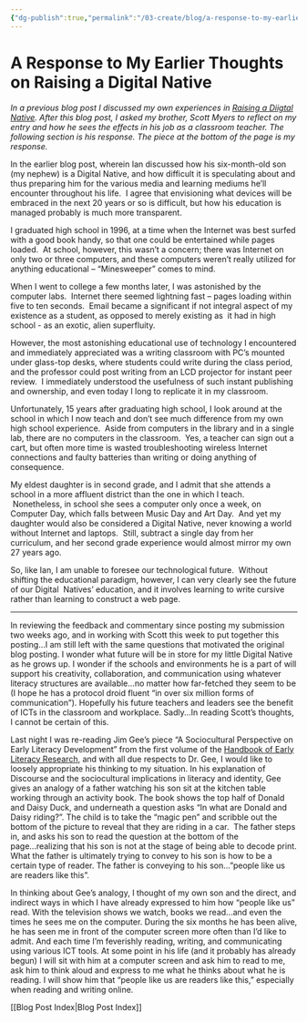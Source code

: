 ```yaml
---
{"dg-publish":true,"permalink":"/03-create/blog/a-response-to-my-earlier-thoughts-on-raising-a-digital-native/","title":"A Response to My Earlier Thoughts on Raising a Digital Native","tags":["identity","technology","blog-post"]}
---
```


# A Response to My Earlier Thoughts on Raising a Digital Native

_In a previous blog post I discussed my own experiences in [Raising a Diigtal Native](http://wiobyrne.com/raising-a-digital-native/). After this blog post, I asked my brother, Scott Myers to reflect on my entry and how he sees the effects in his job as a classroom teacher. The following section is his response. The piece at the bottom of the page is my response._

In the earlier blog post, wherein Ian discussed how his six-month-old son (my nephew) is a Digital Native, and how difficult it is speculating about and thus preparing him for the various media and learning mediums he’ll encounter throughout his life.  I agree that envisioning what devices will be embraced in the next 20 years or so is difficult, but how his education is managed probably is much more transparent.

I graduated high school in 1996, at a time when the Internet was best surfed with a good book handy, so that one could be entertained while pages loaded.  At school, however, this wasn’t a concern; there was Internet on only two or three computers, and these computers weren’t really utilized for anything educational – “Minesweeper” comes to mind.

When I went to college a few months later, I was astonished by the computer labs.  Internet there seemed lightning fast – pages loading within five to ten seconds.  Email became a significant if not integral aspect of my existence as a student, as opposed to merely existing as  it had in high school - as an exotic, alien superfluity.

However, the most astonishing educational use of technology I encountered and immediately appreciated was a writing classroom with PC’s mounted under glass-top desks, where students could write during the class period, and the professor could post writing from an LCD projector for instant peer review.  I immediately understood the usefulness of such instant publishing and ownership, and even today I long to replicate it in my classroom.

Unfortunately, 15 years after graduating high school, I look around at the school in which I now teach and don’t see much difference from my own high school experience.  Aside from computers in the library and in a single lab, there are no computers in the classroom.  Yes, a teacher can sign out a cart, but often more time is wasted troubleshooting wireless Internet connections and faulty batteries than writing or doing anything of consequence.

My eldest daughter is in second grade, and I admit that she attends a school in a more affluent district than the one in which I teach.  Nonetheless, in school she sees a computer only once a week, on Computer Day, which falls between Music Day and Art Day.  And yet my daughter would also be considered a Digital Native, never knowing a world without Internet and laptops.  Still, subtract a single day from her curriculum, and her second grade experience would almost mirror my own 27 years ago.

So, like Ian, I am unable to foresee our technological future.  Without shifting the educational paradigm, however, I can very clearly see the future of our Digital  Natives’ education, and it involves learning to write cursive rather than learning to construct a web page.

* * *

In reviewing the feedback and commentary since posting my submission two weeks ago, and in working with Scott this week to put together this posting...I am still left with the same questions that motivated the original blog posting. I wonder what future will be in store for my little Digital Native as he grows up. I wonder if the schools and environments he is a part of will support his creativity, collaboration, and communication using whatever literacy structures are available...no matter how far-fetched they seem to be (I hope he has a protocol droid fluent “in over six million forms of communication”). Hopefully his future teachers and leaders see the benefit of ICTs in the classroom and workplace. Sadly...In reading Scott’s thoughts, I cannot be certain of this.

Last night I was re-reading Jim Gee’s piece “A Sociocultural Perspective on Early Literacy Development” from the first volume of the [Handbook of Early Literacy Research](http://books.google.com/books?id=afiqtIdRQGwC&pg=PA6&lpg=PA6&dq=james+gee+early+literacy&source=bl&ots=5wT3UGYHVF&sig=qJuelMN7LBFIr5p7UVpXpO5zNmw&hl=en&ei=cqktTdKgC8P6lwfRw_HyCg&sa=X&oi=book_result&ct=result&resnum=2&ved=0CCcQ6AEwAQ#v=onepage&q=james%20gee%20early%20literacy&f=false), and with all due respects to Dr. Gee, I would like to loosely appropriate his thinking to my situation. In his explanation of Discourse and the sociocultural implications in literacy and identity, Gee gives an analogy of a father watching his son sit at the kitchen table working through an activity book. The book shows the top half of Donald and Daisy Duck, and underneath a question asks “In what are Donald and Daisy riding?”. The child is to take the “magic pen” and scribble out the bottom of the picture to reveal that they are riding in a car.  The father steps in, and asks his son to read the question at the bottom of the page...realizing that his son is not at the stage of being able to decode print. What the father is ultimately trying to convey to his son is how to be a certain type of reader. The father is conveying to his son...”people like us are readers like this”.

In thinking about Gee’s analogy, I thought of my own son and the direct, and indirect ways in which I have already expressed to him how “people like us” read. With the television shows we watch, books we read...and even the times he sees me on the computer. During the six months he has been alive, he has seen me in front of the computer screen more often than I’d like to admit. And each time I’m feverishly reading, writing, and communicating using various ICT tools. At some point in his life (and it probably has already begun) I will sit with him at a computer screen and ask him to read to me, ask him to think aloud and express to me what he thinks about what he is reading. I will show him that “people like us are readers like this,” especially when reading and writing online.

[[Blog Post Index\|Blog Post Index]]